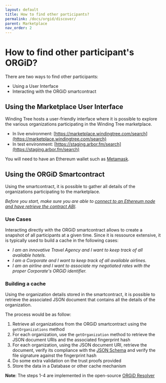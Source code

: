```yaml
---
layout: default
title: How to find other participants?
permalink: /docs/orgid/discover/
parent: Marketplace
nav_order: 2
---
```


# How to find other participant's ORGiD?

There are two ways to find other participants:

* Using a User Interface
* Interacting with the ORGiD smartcontract

## Using the Marketplace User Interface

Winding Tree hosts a user-friendly interface where it is possible to explore the various organizations participating in the Winding Tree marketplace.

* In live environment: [https://marketplace.windingtree.com/search](https://marketplace.windingtree.com/search)
* In test environment: [https://staging.arbor.fm/search](https://staging.arbor.fm/search)

You will need to have an Ethereum wallet such as [Metamask](https://metamask.io).

## Using the ORGiD Smartcontract

Using the smartcontract, it is possible to gather all details of the organizations participating to the marketplace.

_Before you start, make sure you are able to [connect to an Ethereum node and have retrieve the contract ABI](/docs/orgid/connect/)._

### Use Cases

Interacting directly with the ORGiD smartcontract allows to create a snapshot of all participants at a given time. Since it is ressource extensive, it is typically used to build a cache in the following cases:

* _I am an innovative Travel Agency and I want to keep track of all available hotels._
* _I am a Corporate and I want to keep track of all available airlines._
* _I am an airline and I want to associate my negotiated rates with the proper Corporate's ORGiD identifier._

### Building a cache

Using the organization details stored in the smartcontract, it is possible to retrieve the associated JSON document that contains all the details of the organization.

The process would be as follow:

1. Retrieve all organizations from the ORGiD smartcontract using the `getOrganizations` method
2. For each organization, use the `getOrganization` method to retrieve the JSON document URIs and the associated fingerprint hash
3. For each organization, using the JSON document URI, retrieve the document, verify its compliance with the [JSON Schema](https://github.com/windingtree/org.json-schema) and verify the file signature against the fingerprint hash
4. Do some extra validation on the trust proofs provided
5. Store the data in a Database or other cache mechanism

__Note__: The steps 1-4 are implemented in the open-source [ORGiD Resolver](https://github.com/windingtree/org.id-resolver/)
